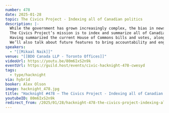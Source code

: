 ```yaml
---
number: 478
date: 2025-01-28
topic: The Civics Project - Indexing all of Canadian politics
description: |-
  While the government has grown increasingly complex, the bias in news coverage has emboldened.
  The Civics Project’s mission is to index and summarize all of Canadian politics.
  Having summarized the current House of Commons bills and votes, along with $751 billion of federal spending, Mikaal Naik from the Civics Project will discuss the project’s current progress.
  We’ll also talk about future features to bring accountability and engagement to public policy.
speakers:
  - "[[Mikaal Naik]]"
venue: "[[BDO Canada LLP - Toronto Offices]]"
videoUrl: https://youtu.be/80m6IxS2n9k
eventUrl: https://guild.host/events/civic-hacknight-478-cwesyd
tags:
  - type/hacknight
via: hybrid
booker: Alex Olson
image: hacknight_478.jpg
title: "Hacknight #478 – The Civics Project - Indexing all of Canadian politics"
youtubeID: 80m6IxS2n9k
redirect_from: /2025/01/28/hacknight-478-the-civics-project-indexing-all-of-canadian-politics-with-mikaal-naik/
---
```

